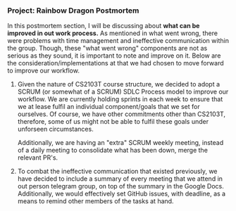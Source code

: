 ### Project: Rainbow Dragon Postmortem

In this postmortem section, I will be discussing about **what can be improved in out work process.**
As mentioned in what went wrong, there were problems with time management and ineffective communication 
within the group. Though, these "what went wrong" components are not as serious as they sound, it is important to note 
and improve on it. Below are the consideration/implementations at that we had chosen to move forward to improve our workflow.

1. Given the nature of CS2103T course structure, we decided to adopt a SCRUM (or somewhat of a SCRUM) SDLC Process model to improve
our workflow. We are currently holding sprints in each week to ensure that we at lease fulfil an individual component/goals that we
set for ourselves. Of course, we have other commitments other than CS2103T, therefore, some of us might not be able to fulfil these goals
under unforseen circumstances.

    Additionally, we are having an "extra" SCRUM weekly meeting, instead of a daily meeting to consolidate what has been down, merge the relevant
PR's.

2. To combat the ineffective communication that existed previously, we have decided to include a summary of every meeting that we attend in out 
person telegram group, on top of the summary in the Google Docs. Additionally, we would effectively set GitHub issues, with deadline, as a means to remind other
members of the tasks at hand.

